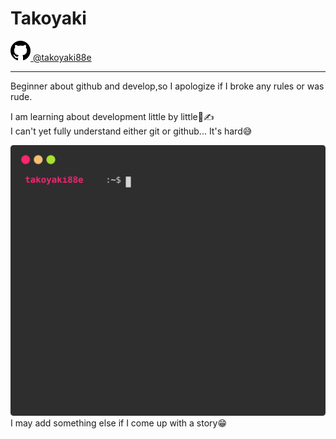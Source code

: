 # Takoyaki
[<img src="mark-github.svg" style=""></img> @takoyaki88e](https://github.com/takoyaki88e) 
***

Beginner about github and develop,so I apologize if I broke any rules or was rude.  

I am learning about development little by little📖✍  
I can't yet fully understand either git or github... It's hard😅

![GitHub_status](https://github.com/takoyaki88e/terminal_status/blob/master/github_stats.svg "GitHub status")  
I may add something else if I come up with a story😁
